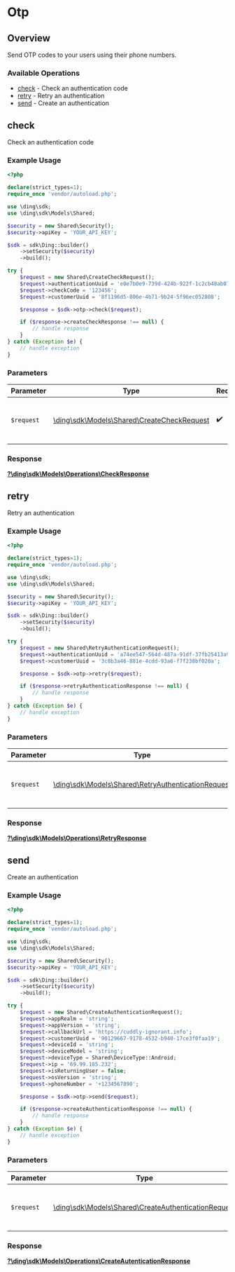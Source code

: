 # Otp


## Overview

Send OTP codes to your users using their phone numbers.

### Available Operations

* [check](#check) - Check an authentication code
* [retry](#retry) - Retry an authentication
* [send](#send) - Create an authentication

## check

Check an authentication code

### Example Usage

```php
<?php

declare(strict_types=1);
require_once 'vendor/autoload.php';

use \ding\sdk;
use \ding\sdk\Models\Shared;

$security = new Shared\Security();
$security->apiKey = 'YOUR_API_KEY';

$sdk = sdk\Ding::builder()
    ->setSecurity($security)
    ->build();

try {
    $request = new Shared\CreateCheckRequest();
    $request->authenticationUuid = 'e0e7b0e9-739d-424b-922f-1c2cb48ab077';
    $request->checkCode = '123456';
    $request->customerUuid = '8f1196d5-806e-4b71-9b24-5f96ec052808';

    $response = $sdk->otp->check($request);

    if ($response->createCheckResponse !== null) {
        // handle response
    }
} catch (Exception $e) {
    // handle exception
}
```

### Parameters

| Parameter                                                                               | Type                                                                                    | Required                                                                                | Description                                                                             |
| --------------------------------------------------------------------------------------- | --------------------------------------------------------------------------------------- | --------------------------------------------------------------------------------------- | --------------------------------------------------------------------------------------- |
| `$request`                                                                              | [\ding\sdk\Models\Shared\CreateCheckRequest](../../Models/Shared/CreateCheckRequest.md) | :heavy_check_mark:                                                                      | The request object to use for the request.                                              |


### Response

**[?\ding\sdk\Models\Operations\CheckResponse](../../Models/Operations/CheckResponse.md)**


## retry

Retry an authentication

### Example Usage

```php
<?php

declare(strict_types=1);
require_once 'vendor/autoload.php';

use \ding\sdk;
use \ding\sdk\Models\Shared;

$security = new Shared\Security();
$security->apiKey = 'YOUR_API_KEY';

$sdk = sdk\Ding::builder()
    ->setSecurity($security)
    ->build();

try {
    $request = new Shared\RetryAuthenticationRequest();
    $request->authenticationUuid = 'a74ee547-564d-487a-91df-37fb25413a91';
    $request->customerUuid = '3c8b3a46-881e-4cdd-93a6-f7f238bf020a';

    $response = $sdk->otp->retry($request);

    if ($response->retryAuthenticationResponse !== null) {
        // handle response
    }
} catch (Exception $e) {
    // handle exception
}
```

### Parameters

| Parameter                                                                                               | Type                                                                                                    | Required                                                                                                | Description                                                                                             |
| ------------------------------------------------------------------------------------------------------- | ------------------------------------------------------------------------------------------------------- | ------------------------------------------------------------------------------------------------------- | ------------------------------------------------------------------------------------------------------- |
| `$request`                                                                                              | [\ding\sdk\Models\Shared\RetryAuthenticationRequest](../../Models/Shared/RetryAuthenticationRequest.md) | :heavy_check_mark:                                                                                      | The request object to use for the request.                                                              |


### Response

**[?\ding\sdk\Models\Operations\RetryResponse](../../Models/Operations/RetryResponse.md)**


## send

Create an authentication

### Example Usage

```php
<?php

declare(strict_types=1);
require_once 'vendor/autoload.php';

use \ding\sdk;
use \ding\sdk\Models\Shared;

$security = new Shared\Security();
$security->apiKey = 'YOUR_API_KEY';

$sdk = sdk\Ding::builder()
    ->setSecurity($security)
    ->build();

try {
    $request = new Shared\CreateAuthenticationRequest();
    $request->appRealm = 'string';
    $request->appVersion = 'string';
    $request->callbackUrl = 'https://cuddly-ignorant.info';
    $request->customerUuid = '90129667-9178-4532-b940-17ce3f0faa19';
    $request->deviceId = 'string';
    $request->deviceModel = 'string';
    $request->deviceType = Shared\DeviceType::Android;
    $request->ip = '69.99.185.232';
    $request->isReturningUser = false;
    $request->osVersion = 'string';
    $request->phoneNumber = '+1234567890';

    $response = $sdk->otp->send($request);

    if ($response->createAuthenticationResponse !== null) {
        // handle response
    }
} catch (Exception $e) {
    // handle exception
}
```

### Parameters

| Parameter                                                                                                 | Type                                                                                                      | Required                                                                                                  | Description                                                                                               |
| --------------------------------------------------------------------------------------------------------- | --------------------------------------------------------------------------------------------------------- | --------------------------------------------------------------------------------------------------------- | --------------------------------------------------------------------------------------------------------- |
| `$request`                                                                                                | [\ding\sdk\Models\Shared\CreateAuthenticationRequest](../../Models/Shared/CreateAuthenticationRequest.md) | :heavy_check_mark:                                                                                        | The request object to use for the request.                                                                |


### Response

**[?\ding\sdk\Models\Operations\CreateAutenticationResponse](../../Models/Operations/CreateAutenticationResponse.md)**

